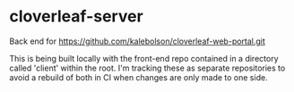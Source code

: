 # cloverleaf-server
Back end for https://github.com/kalebolson/cloverleaf-web-portal.git

This is being built locally with the front-end repo contained in a directory called 'client' within the root.
I'm tracking these as separate repositories to avoid a rebuild of both in CI when changes are only made to one side.
